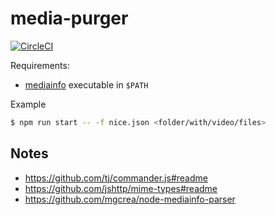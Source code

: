 # media-purger

[![CircleCI](https://circleci.com/gh/rasmuslp/media-purger.svg?style=shield&circle-token=21fe02e13458f4ce20cd844453b47dbb540f32d8)](https://circleci.com/gh/rasmuslp/media-purger)

Requirements:
* [mediainfo](https://mediaarea.net/en/MediaInfo) executable in `$PATH`

Example
```bash
$ npm run start -- -f nice.json <folder/with/video/files>
```

## Notes

* https://github.com/tj/commander.js#readme
* https://github.com/jshttp/mime-types#readme
* https://github.com/mgcrea/node-mediainfo-parser

